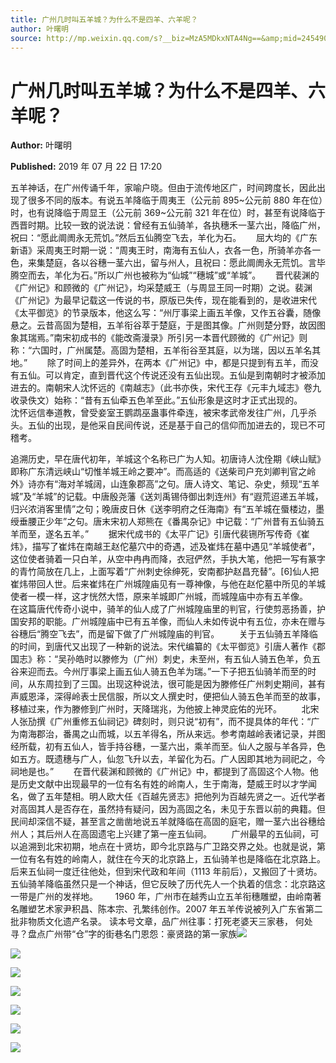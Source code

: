 ```yaml
---
title: 广州几时叫五羊城？为什么不是四羊、六羊呢？
author: 叶曙明
source: http://mp.weixin.qq.com/s?__biz=MzA5MDkxNTA4Ng==&amp;mid=2454908246&amp;idx=1&amp;sn=d502945d5f05d54419ceeed30d16be4b&amp;chksm=87a22537b0d5ac21b58577a59a50022c877fa752546dc137a9cfd6871a668cc53bf643f00148#rd
---
```


# 广州几时叫五羊城？为什么不是四羊、六羊呢？

**Author:** 叶曙明

**Published:** 2019 年 07 月 22 日 17:20

五羊神话，在广州传诵千年，家喻户晓。但由于流传地区广，时间跨度长，因此出现了很多不同的版本。有说五羊降临于周夷王（公元前 895~公元前 880 年在位）时，也有说降临于周显王（公元前 369~公元前 321 年在位）时，甚至有说降临于西晋时期。比较一致的说法说：曾经有五仙骑羊，各执穗禾一茎六出，降临广州，祝曰：“愿此阛阓永无荒饥。”然后五仙腾空飞去，羊化为石。      屈大均的《广东新语》采周夷王时期一说：“周夷王时，南海有五仙人，衣各一色，所骑羊亦各一色，来集楚庭，各以谷穗一茎六出，留与州人，且祝曰：愿此阛阓永无荒饥。言毕腾空而去，羊化为石。”所以广州也被称为“仙城”“穗城”或“羊城”。      晋代裴渊的《广州记》和顾微的《广州记》，均采楚威王（与周显王同一时期）之说。裴渊《广州记》为最早记载这一传说的书，原版已失传，现在能看到的，是收进宋代《太平御览》的节录版本，他这么写：“州厅事梁上画五羊像，又作五谷囊，随像悬之。云昔高固为楚相，五羊衔谷萃于楚庭，于是图其像。广州则楚分野，故因图象其瑞焉。”南宋初成书的《能改斋漫录》所引另一本晋代顾微的《广州记》则称：“六国时，广州属楚。高固为楚相，五羊衔谷至其庭，以为瑞，因以五羊名其地。”        除了时间上的差异外，在两本《广州记》中，都是只提到有五羊，而没有五仙。可以肯定，直到晋代这个传说还没有五仙出现。五仙是到南朝时才被添加进去的。南朝宋人沈怀远的《南越志》（此书亦佚，宋代王存《元丰九域志》卷九收录佚文）始称：“昔有五仙牵五色羊至此。”五仙形象是这时才正式出现的。        沈怀远信奉道教，曾受妾室王鹦鹉巫蛊事件牵连，被宋孝武帝发往广州，几乎杀头。五仙的出现，是他采自民间传说，还是基于自己的信仰而加进去的，现已不可稽考。

追溯历史，早在唐代初年，羊城这个名称已广为人知。初唐诗人沈佺期《峡山赋》即称广东清远峡山“切惟羊城王岭之要冲”。而高适的《送柴司户充刘卿判官之岭外》诗亦有“海对羊城阔，山连象郡高”之句。唐人诗文、笔记、杂史，频现“五羊城”及“羊城”的记载。中唐殷尧藩《送刘禹锡侍御出刺连州》有“遐荒迢递五羊城，归兴浓消客里情”之句；晚唐皮日休《送李明府之任海南》有“五羊城在蜃楼边，墨绶垂腰正少年”之句。唐末宋初人郑熊在《番禺杂记》中记载：“广州昔有五仙骑五羊而至，遂名五羊。”        据宋代成书的《太平广记》引唐代裴铏所写传奇《崔炜》，描写了崔炜在南越王赵佗墓穴中的奇遇，述及崔炜在墓中遇见“羊城使者”，这位使者骑着一只白羊，从空中冉冉而降，衣冠俨然，手执大笔，他把一写有篆字的青竹简放在几上，上面写着“广州刺史徐绅死，安南都护赵昌充替”。[6]仙人把崔炜带回人世。后来崔炜在广州城隍庙见有一尊神像，与他在赵佗墓中所见的羊城使者一模一样，这才恍然大悟，原来羊城即广州城，而城隍庙中亦有五羊像。        在这篇唐代传奇小说中，骑羊的仙人成了广州城隍庙里的判官，行使剪恶扬善，护国安邦的职能。广州城隍庙中已有五羊像，而仙人未如传说中有五位，亦未在赠与谷穗后“腾空飞去”，而是留下做了广州城隍庙的判官。        关于五仙骑五羊降临的时间，到唐代又出现了一种新的说法。宋代编纂的《太平御览》引唐人著作《郡国志》称：“吴孙皓时以滕修为（广州）刺史，未至州，有五仙人骑五色羊，负五谷来迎而去。今州厅事梁上画五仙人骑五色羊为瑞。”一下子把五仙骑羊而至的时间，从东周拉到了三国。出现这种说法，很可能是因为滕修任广州刺史期间，甚有声威恩泽，深得岭表士民信服，所以文人撰史时，便把仙人骑五色羊而至的故事，移植过来，作为滕修到广州时，天降瑞兆，为他披上神灵庇佑的光环。        北宋人张劢撰《广州重修五仙祠记》碑刻时，则只说“初有”，而不提具体的年代：“广为南海郡治，番禺之山而城，以五羊得名，所从来远。参考南越岭表诸记录，并图经所载，初有五仙人，皆手持谷穗，一茎六出，乘羊而至。仙人之服与羊各异，色如五方。既遗穗与广人，仙忽飞升以去，羊留化为石。广人因即其地为祠祀之，今祠地是也。”        在晋代裴渊和顾微的《广州记》中，都提到了高固这个人物。他是历史文献中出现最早的一位有名有姓的岭南人，生于南海，楚威王时以才学闻名，做了五年楚相。明人欧大任《百越先贤志》把他列为百越先贤之一。近代学者对高固其人是否存在，虽然持有疑问，因为高固之名，未见于东晋以前的典籍。但民间却深信不疑，甚至言之凿凿地说五羊就降临在高固的庭宅，赠一茎六出谷穗给州人；其后州人在高固遗宅上兴建了第一座五仙祠。        广州最早的五仙祠，可以追溯到北宋初期，地点在十贤坊，即今北京路与广卫路交界之处。也就是说，第一位有名有姓的岭南人，就住在今天的北京路上，五仙骑羊也是降临在北京路上。后来五仙祠一度迁往他处，但到宋代政和年间（1113 年前后），又搬回了十贤坊。五仙骑羊降临虽然只是一个神话，但它反映了历代先人一个执着的信念：北京路这一带是广州的发祥地。       1960 年，广州市在越秀山立五羊衔穗雕塑，由岭南著名雕塑艺术家尹积昌、陈本宗、孔繁纬创作。2007 年五羊传说被列入广东省第二批非物质文化遗产名录。 读本号文章，品广州往事：打死老婆天三家巷， 何处寻？盘点广州带“仓”字的街巷名门恩怨：豪贤路的第一家族![](https://mmbiz.qpic.cn/mmbiz_jpg/PJWG74pLsMYjLq2ibXJSlBrbic1va0Micic0w1R59sWPeWCTKFSeswa3X51OombCpMe0EZMqMAdWBXS6TlLQxH9LNw/640)

![](https://mmbiz.qpic.cn/mmbiz_png/Ljib4So7yuWgtHbVicg4HHak22xmatQcxYNx01Qibic4HnqIbR3ylf6oARFjl7Fo41QbKG85GIwS4tLQt8cKiaURUhw/640?wx_fmt=png)

![](https://mmbiz.qpic.cn/mmbiz_jpg/PJWG74pLsMYjLq2ibXJSlBrbic1va0Micic03uibR8yLcZYNYsaKib2rqInNPaFZSQYwON5C9eFKT2TvuLonG8DbCQiaQ/640)

![](https://mmbiz.qpic.cn/mmbiz_jpg/PJWG74pLsMYjLq2ibXJSlBrbic1va0Micic0vueicMtyiaJKtHzshQIYyq8ficiaHTXdcfTaBaXkh6dia65MrQJ46FhJX7g/640)

![](https://mmbiz.qpic.cn/mmbiz_jpg/PJWG74pLsMYjLq2ibXJSlBrbic1va0Micic0X4u2uk2vrhSFic3A5zbqeUxVgGibZ3NsGIBIED125VEbAqfPTSGLlGWA/640)

![](https://mmbiz.qpic.cn/mmbiz_jpg/PJWG74pLsMYjLq2ibXJSlBrbic1va0Micic0HricMABZOobiasY0UgPkGzIC8YTjWljKU9oR029hq7rcII7XMHh9gNPQ/640)

![](https://mmbiz.qpic.cn/mmbiz_gif/Ljib4So7yuWjVibianAXToA8NEToRF0NRR234MW3XZBj6ibsFsicLKu2PzaP0bdSDOUAN7L6ibViczYOghRRlDybn9V6g/640?wx_fmt=gif)
